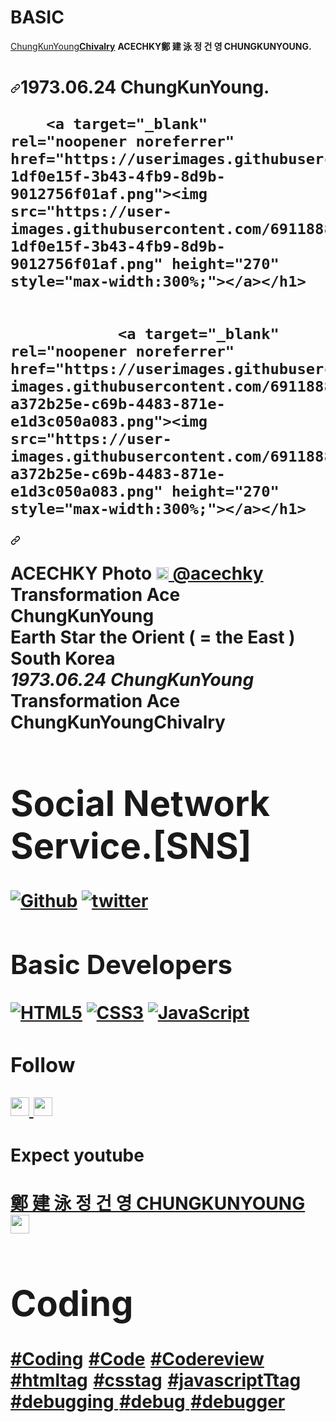 # BASIC 
<div class="text-mono text-small mb-3">
        <a href="https://github.com/CHUNGKUNYOUNG" class="no-underline Link--primary">ChungKunYoung<b>Chivalry</a><span class="color-fg-muted d-inline-block" style="padding:0px 2px;"></span>ACECHKY<span class="color-fg-muted">鄭 建 泳 정 건 영 CHUNGKUNYOUNG.</span></div>

<h1 dir="auto"><a id="user-content--hi-im-dream-coder-ellie-" class="anchor" aria-hidden="true" href="#-hi-im-dream-coder-ellie-"><svg class="octicon octicon-link" viewBox="0 0 16 16" version="1.1" width="16" height="16" aria-hidden="true"><path fill-rule="evenodd" d="M7.775 3.275a.75.75 0 001.06 1.06l1.25-1.25a2 2 0 112.83 2.83l-2.5 2.5a2 2 0 01-2.83 0 .75.75 0 00-1.06 1.06 3.5 3.5 0 004.95 0l2.5-2.5a3.5 3.5 0 00-4.95-4.95l-1.25 1.25zm-4.69 9.64a2 2 0 010-2.83l2.5-2.5a2 2 0 012.83 0 .75.75 0 001.06-1.06 3.5 3.5 0 00-4.95 0l-2.5 2.5a3.5 3.5 0 004.95 4.95l1.25-1.25a.75.75 0 00-1.06-1.06l-1.25 1.25a2 2 0 01-2.83 0z"></path></svg></a>1973.06.24 ChungKunYoung.
        
        <a target="_blank" rel="noopener noreferrer" href="https://userimages.githubusercontent.com/69118888/https://userimages.githubusercontent.com/69118888/195470371-1df0e15f-3b43-4fb9-8d9b-9012756f01af.png"><img src="https://user-images.githubusercontent.com/69118888/195470371-1df0e15f-3b43-4fb9-8d9b-9012756f01af.png" height="270" style="max-width:300%;"></a></h1>
        
        
                <a target="_blank" rel="noopener noreferrer" href="https://userimages.githubusercontent.com/69118888/https://user-images.githubusercontent.com/69118888/195470435-a372b25e-c69b-4483-871e-e1d3c050a083.png"><img src="https://user-images.githubusercontent.com/69118888/195470435-a372b25e-c69b-4483-871e-e1d3c050a083.png" height="270" style="max-width:300%;"></a></h1>
                
                
        
<a id="user-content--hi-im-dream-coder-ellie-" class="anchor" aria-hidden="true" href="#-hi-im-dream-coder-ellie-"><svg class="octicon octicon-link" viewBox="0 0 16 16" version="1.1" width="16" height="16" aria-hidden="true"><path fill-rule="evenodd" d="M7.775 3.275a.75.75 0 001.06 1.06l1.25-1.25a2 2 0 112.83 2.83l-2.5 2.5a2 2 0 01-2.83 0 .75.75 0 00-1.06 1.06 3.5 3.5 0 004.95 0l2.5-2.5a3.5 3.5 0 00-4.95-4.95l-1.25 1.25zm-4.69 9.64a2 2 0 010-2.83l2.5-2.5a2 2 0 012.83 0 .75.75 0 001.06-1.06 3.5 3.5 0 00-4.95 0l-2.5 2.5a3.5 3.5 0 004.95 4.95l1.25-1.25a.75.75 0 00-1.06-1.06l-1.25 1.25a2 2 0 01-2.83 0z"></path></svg></a>

<p dir="auto">ACECHKY Photo <a href="https://www.instagram.com/ACECHKY/" rel="nofollow"><img src="https://camo.githubusercontent.com/e3d4f28b68ddcb661ae21daaf9ffda3a86ce25e30de86975b63399f73de63df3/68747470733a2f2f75706c6f61642e77696b696d656469612e6f72672f77696b6970656469612f636f6d6d6f6e732f7468756d622f652f65372f496e7374616772616d5f6c6f676f5f323031362e7376672f3130323470782d496e7374616772616d5f6c6f676f5f323031362e7376672e706e67" width="20" data-canonical-src="https://upload.wikimedia.org/wikipedia/commons/thumb/e/e7/Instagram_logo_2016.svg/1024px-Instagram_logo_2016.svg.png" style="max-width: 100%;"> @acechky</a> </a><br>Transformation Ace ChungKunYoung <b><br> Earth Star the Orient ( = the East ) South Korea <i><br>1973.06.24 ChungKunYoung </i></b><br>Transformation <b> Ace </b>ChungKunYoung<b>Chivalry</p>

<h1>Social Network Service.[SNS]</h1>
<a href="https://github.com/CHUNGKUNYOUNG/ACECHKY"><img alt="Github" src="https://camo.githubusercontent.com/297212f5cfd71f14f1a774a22bfd24b24bfa996aa72f4d941f790c8606ca8f0d/68747470733a2f2f696d672e736869656c64732e696f2f62616467652f4769744875622d2532333132313030452e7376673f267374796c653d666f722d7468652d6261646765266c6f676f3d476974687562266c6f676f436f6c6f723d7768697465" data-canonical-src="https://img.shields.io/badge/GitHub-%2312100E.svg?&amp;style=for-the-badge&amp;logo=Github&amp;logoColor=white" style="max-width: 100%;"></a>
<a href="https://twitter.com/ACECHKY" rel="nofollow"><img alt="twitter" src="https://camo.githubusercontent.com/e1c2fd3bcd4ed13889ed78d1e814261a7cfbc79ae826198b7813850b15a8d956/68747470733a2f2f696d672e736869656c64732e696f2f62616467652f747769747465722d2532333144413146322e7376673f267374796c653d666f722d7468652d6261646765266c6f676f3d74776974746572266c6f676f436f6c6f723d7768697465" data-canonical-src="https://img.shields.io/badge/twitter-%231DA1F2.svg?&amp;style=for-the-badge&amp;logo=twitter&amp;logoColor=white" style="max-width: 100%;"></a>

<h2> Basic Developers </h2>

<a target="_blank" rel="noopener noreferrer" href="https://camo.githubusercontent.com/a962d132a31b30ff7c113422872490e7bdfb2a814a9e156746694139722b2b24/68747470733a2f2f696d672e736869656c64732e696f2f62616467652f2d48544d4c352d4630353033323f7374796c653d666f722d7468652d6261646765266c6f676f3d68746d6c35266c6f676f436f6c6f723d666666666666"><img src="https://camo.githubusercontent.com/a962d132a31b30ff7c113422872490e7bdfb2a814a9e156746694139722b2b24/68747470733a2f2f696d672e736869656c64732e696f2f62616467652f2d48544d4c352d4630353033323f7374796c653d666f722d7468652d6261646765266c6f676f3d68746d6c35266c6f676f436f6c6f723d666666666666" alt="HTML5" data-canonical-src="https://img.shields.io/badge/-HTML5-F05032?style=for-the-badge&amp;logo=html5&amp;logoColor=ffffff" style="max-width: 100%;"></a>
<a target="_blank" rel="noopener noreferrer" href="https://camo.githubusercontent.com/ea132be4c9d100e973d6462706b73f36826ae4d42beb2fc22569c2cb9fbcb8c1/68747470733a2f2f696d672e736869656c64732e696f2f62616467652f2d435353332d3030374143433f7374796c653d666f722d7468652d6261646765266c6f676f3d63737333"><img src="https://camo.githubusercontent.com/ea132be4c9d100e973d6462706b73f36826ae4d42beb2fc22569c2cb9fbcb8c1/68747470733a2f2f696d672e736869656c64732e696f2f62616467652f2d435353332d3030374143433f7374796c653d666f722d7468652d6261646765266c6f676f3d63737333" alt="CSS3" data-canonical-src="https://img.shields.io/badge/-CSS3-007ACC?style=for-the-badge&amp;logo=css3" style="max-width: 100%;"></a>
<a target="_blank" rel="noopener noreferrer" href="https://camo.githubusercontent.com/b7cb856d6c14e9b6e5c1e46cf5f30210472df1c67bbbf1de1da8c6698cae6eb6/68747470733a2f2f696d672e736869656c64732e696f2f62616467652f2d4a6176615363726970742d2532334637444631433f7374796c653d666f722d7468652d6261646765266c6f676f3d6a617661736372697074266c6f676f436f6c6f723d303030303030266c6162656c436f6c6f723d25323346374446314326636f6c6f723d253233464643453541"><img src="https://camo.githubusercontent.com/b7cb856d6c14e9b6e5c1e46cf5f30210472df1c67bbbf1de1da8c6698cae6eb6/68747470733a2f2f696d672e736869656c64732e696f2f62616467652f2d4a6176615363726970742d2532334637444631433f7374796c653d666f722d7468652d6261646765266c6f676f3d6a617661736372697074266c6f676f436f6c6f723d303030303030266c6162656c436f6c6f723d25323346374446314326636f6c6f723d253233464643453541" alt="JavaScript" data-canonical-src="https://img.shields.io/badge/-JavaScript-%23F7DF1C?style=for-the-badge&amp;logo=javascript&amp;logoColor=000000&amp;labelColor=%23F7DF1C&amp;color=%23FFCE5A" style="max-width: 100%;"></a>


<h3>Follow</h3>

<a href="https://github.com/CHUNGKUNYOUNG" title="CHUNGKUNYOUNG">
    <img src="https://camo.githubusercontent.com/67d1323f3fbf9a5433da827d197053695036a5779af96c1856ed22c804c022c4/68747470733a2f2f696d672e736869656c64732e696f2f6769746875622f666f6c6c6f776572732f647265616d2d656c6c69653f6c6162656c3d666f6c6c6f77267374796c653d736f6369616c" height="30" data-canonical-src="https://img.shields.io/github/followers/dream-ellie?label=follow&amp;style=social" style="max-width: 100%;">
  </a>
  
<a href="https://www.youtube.com/channel/UCC9b5wrw8iLG_AYDfgJNtow" title="CHUNGKUNYOUNG" rel="nofollow">
    <img  src="https://camo.githubusercontent.com/49b79f4b44d168dce5c8ea7a525527342c355fa0d77d1c3d8729938db8e23486/68747470733a2f2f696d672e736869656c64732e696f2f796f75747562652f6368616e6e656c2f73756273637269626572732f55435f34752d6258616261377972527a5f3678366b625f773f7374796c653d736f6369616c" height="30" data-canonical-src="https://img.shields.io/youtube/channel/subscribers/UC_4u-bXaba7yrRz_6x6kb_w?style=social" style="max-width: 100%;">
  </a>
  
<h4>Expect youtube</h4>
<a href="https://www.youtube.com/channel/UCC9b5wrw8iLG_AYDfgJNtow" rel="nofollow">
        鄭 建 泳 정 건 영 CHUNGKUNYOUNG <img src="https://user-images.githubusercontent.com/1569988/159397141-21463bc2-2acf-416b-aa15-235664556f34.png" height="30px" style="max-width: 100%;">
      </a>

<div class="text-mono text-small mb-3">
        <h1>Coding</h1>
<a href="https://www.google.com/search?q=Coding&tbm=isch&ved=2ahUKEwiapIXg9qz4AhXUet4KHUtECYkQ2-cCegQIABAA&oq=Coding&gs_lcp=CgNpbWcQAzIICAAQgAQQsQMyBQgAEIAEMgUIABCABDIFCAAQgAQyBQgAEIAEMgUIABCABDIFCAAQgAQyBQgAEIAEMgUIABCABDIFCAAQgAQ6BAgjECc6BAgAEBM6CAgAEB4QBRATUOkLWOkLYPcQaABwAHgAgAF6iAHrAZIBAzAuMpgBAKABAaoBC2d3cy13aXotaW1nwAEB&sclient=img&ei=6XyoYtqLHNT1-QbLiKXICA&bih=698&biw=1536">#Coding</a><span class="color-fg-muted d-inline-block" style="padding:0px 2px;">
        <a href="https://www.google.com/search?q=Code&tbm=isch&ved=2ahUKEwjfrqbH9qz4AhV5TPUHHfS1DB8Q2-cCegQIABAA&oq=Code&gs_lcp=CgNpbWcQAzIICAAQgAQQsQMyBQgAEIAEMgUIABCABDIFCAAQgAQyBQgAEIAEMgUIABCABDIFCAAQgAQyBQgAEIAEMgUIABCABDIFCAAQgAQ6BAgjECc6CAgAEB4QBxATUKEJWKEJYKEOaABwAHgAgAF9iAHvAZIBAzAuMpgBAKABAaoBC2d3cy13aXotaW1nwAEB&sclient=img&ei=tXyoYp-AI_mY1e8P9Ouy-AE&bih=698&biw=1536">#Code</a><span class="color-fg-muted d-inline-block" style="padding:0px 2px;"> 
        <a href="https://www.google.com/search?q=code+review&sxsrf=ALiCzsYV04Y36s0HduGxJrfnEsbv3qB7FA:1655210603535&source=lnms&tbm=isch&sa=X&ved=2ahUKEwikg7WA_Kz4AhXmx4sBHbJoAAsQ_AUoAXoECAIQAw&biw=1536&bih=743&dpr=1.25">#Codereview</a><span class="color-fg-muted d-inline-block" style="padding:0px 2px;"> 
        <a href="https://www.google.com/search?q=HTMLtag&tbm=isch&ved=2ahUKEwjludm5-az4AhXGUPUHHeSfCeQQ2-cCegQIABAA&oq=HTMLtag&gs_lcp=CgNpbWcQAzIECAAQEzoECCMQJzoGCAAQHhAHOgcIIxDqAhAnUO4HWKAKYMwMaAFwAHgAgAF5iAHoAZIBAzAuMpgBAKABAaoBC2d3cy13aXotaW1nsAEKwAEB&sclient=img&ei=vn-oYuXiFcah1e8P5L-moA4&bih=743&biw=1536&hl=ko">#htmltag</a><span class="color-fg-muted d-inline-block" style="padding:0px 2px;"> 
        <a href="https://www.google.com/search?q=csstag&tbm=isch&ved=2ahUKEwicld_N-az4AhVMFYgKHc8jBa4Q2-cCegQIABAA&oq=csstag&gs_lcp=CgNpbWcQAzIGCAAQHhAHMgYIABAeEAcyBggAEB4QBzIGCAAQHhAHMgYIABAeEAcyBggAEB4QBzIGCAAQHhAHMgYIABAeEAcyBggAEB4QBzIGCAAQHhAHOgQIIxAnOgQIABATOggIABAeEAcQEzoECAAQAzoFCAAQgARQ3Q1YriBgnCZoAHAAeACAAXaIAfkGkgEDMC44mAEAoAEBqgELZ3dzLXdpei1pbWfAAQE&sclient=img&ei=6H-oYpyBGMyqoATPx5TwCg&bih=743&biw=1536&hl=ko">#csstag</a><span class="color-fg-muted d-inline-block" style="padding:0px 2px;"> 
         <a href="https://www.google.com/search?q=javascript+tag&tbm=isch&ved=2ahUKEwjSv8fp-az4AhWqRvUHHeUlBiEQ2-cCegQIABAA&oq=javatag&gs_lcp=CgNpbWcQARgAMgYIABAeEAcyBggAEB4QBzIGCAAQHhAHMgYIABAeEAcyBggAEB4QBzIICAAQHhAIEAcyCAgAEB4QCBAHMggIABAeEAgQBzIICAAQHhAIEAcyCAgAEB4QCBAHOgQIIxAnOgQIABATOggIABAeEAcQEzoFCAAQgAQ6BAgAEAM6BggAEAoQE1CiCVjcJGDBNmgAcAB4AIABgQGIAaAHkgEDMC44mAEAoAEBqgELZ3dzLXdpei1pbWfAAQE&sclient=img&ei=IoCoYtKmLKqN1e8P5cuYiAI&bih=743&biw=1536&hl=ko">#javascriptTtag</a><span class="color-fg-muted d-inline-block" style="padding:0px 2px;"> 
        <a href="https://www.google.com/search?q=debugging&tbm=isch&ved=2ahUKEwjCl6CG-qz4AhUSdXAKHXSRBAcQ2-cCegQIABAA&oq=debugging&gs_lcp=CgNpbWcQAzIFCAAQgAQyBAgAEB4yBAgAEB4yBAgAEB4yBAgAEB4yBAgAEB4yBAgAEB4yBAgAEB4yBAgAEB4yBAgAEB46BAgjECc6BAgAEBM6CAgAEB4QCBATOgYIABAeEAg6BwgjEOoCECdQ_AdYnxFguxNoAXAAeAOAAX-IAfAMkgEEMC4xNZgBAKABAaoBC2d3cy13aXotaW1nsAEKwAEB&sclient=img&ei=XoCoYsLwNpLqwQP0opI4&bih=743&biw=1536&hl=ko">#debugging
</a><span class="color-fg-muted d-inline-block" style="padding:0px 2px;"> 
        <a href="https://www.google.com/search?q=debug&sxsrf=ALiCzsZsaf4QFnOqW8lmOvM7IXGOjIgf2g:1655210208011&source=lnms&tbm=isch&sa=X&ved=2ahUKEwikjOjD-qz4AhUUxIsBHeZ0B08Q_AUoAXoECAIQAw&biw=1536&bih=743&dpr=1.25">#debug
</a><span class="color-fg-muted d-inline-block" style="padding:0px 2px;"> 
                <a href="https://www.google.com/search?q=debugger&sxsrf=ALiCzsakVsL8D9K52OhgEHpmbBGlch0mBg:1655210291465&source=lnms&tbm=isch&sa=X&ved=2ahUKEwjA8s3r-qz4AhWLPZQKHVxoCE4Q_AUoAXoECAIQAw&biw=1536&bih=743&dpr=1.25">#debugger
</a><span class="color-fg-muted d-inline-block" style="padding:0px 2px;"> 
        </div>







